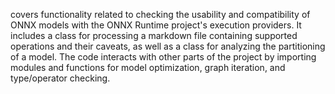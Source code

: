 covers functionality related to checking the usability and compatibility of ONNX models with the ONNX Runtime project's execution providers. It includes a class for processing a markdown file containing supported operations and their caveats, as well as a class for analyzing the partitioning of a model. The code interacts with other parts of the project by importing modules and functions for model optimization, graph iteration, and type/operator checking.